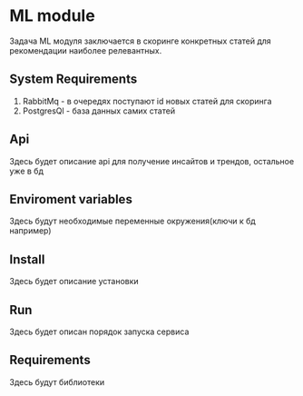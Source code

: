 # ML module
Задача ML модуля заключается в скоринге конкретных статей
для рекомендации наиболее релевантных.

## System Requirements
1. RabbitMq - в очередях поступают id новых статей для скоринга
2. PostgresQl - база данных самих статей

## Api
Здесь будет описание api для получение инсайтов и трендов, остальное уже в бд

## Enviroment variables
Здесь будут необходимые переменные окружения(ключи к бд например)

## Install
Здесь будет описание установки

## Run
Здесь будет описан порядок запуска сервиса

## Requirements
Здесь будут библиотеки

